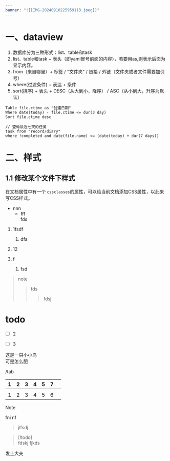```yaml
---
banner: "![[IMG-20240910225959113.jpeg]]"
---
```


# 一、dataview

1. 数据库分为三种形式：list、table和task
2. list、table和task + 表头（即yaml冒号前面的内容），若要用as,则表示后面为显示内容。
3. from（来自哪里）+ 标签 / "文件夹" / 链接 / 外链（文件夹或者文件需要加引号）
4. where(过滤条件) + 表达 + 条件
5. sort(排序) + 表头 + DESC（从大到小，降序） / ASC（从小到大，升序为默认）

```
Table file.ctime as "创建日期"
Where date(today) - file.ctime <= dur(3 day)
Sort file.ctime desc
```

```
// 查询最近七天的任务
task from "record/diary"
where !completed and date(file.name) <= (date(today) + dur(7 days))
```
# 二、样式

## 1.1 修改某个文件下样式

在文档属性中有一个 `cssclasses`的属性，可以给当前文档添加CSS属性，以此来写CSS样式。

- nnn
	- fff  
	  fds 

1. 1fsdf
	1. dfa
2. 12

3. f 
	1. fsd 

> note
> > fds 
> > > fdsj 




# todo
- [ ] 2

- [ ] 3



这是一只小小鸟  
可是怎么肥

/tab

|  1  |  2  | 3   | 4   | 5   |  7  |     |
| :-: | :-: | --- | --- | --- | :-: | --- |
|     |     |     |     |     |     |     |
|  1  |  2  | 3   | 4   | 5   |  6  |     |

> [!NOTE]  
> fni nf 


> jlfsdj 

> [!todo]  
> fdskj fjkds 



发士大夫
